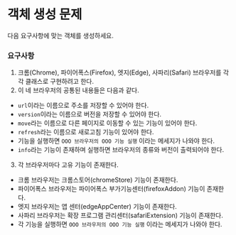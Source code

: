 # 객체 생성 문제

다음 요구사항에 맞는 객체를 생성하세요.

### 요구사항

1. 크롬(Chrome), 파이어폭스(Firefox), 엣지(Edge), 사파리(Safari) 브라우저를 각각 클래스로 구현하려고 한다.
2. 이 네 브라우저의 공통된 내용들은 다음과 같다.
  - `url`이라는 이름으로 주소를 저장할 수 있어야 한다.
  - `version`이라는 이름으로 버전을 저장할 수 있어야 한다.
  - `move`라는 이름으로 다른 페이지로 이동할 수 있는 기능이 있어야 한다.
  - `refresh`라는 이름으로 새로고침 기능이 있어야 한다.
  - 기능을 실행하면 `OOO 브라우저의 OOO 기능 실행` 이라는 메세지가 나와야 한다.
  - `info`라는 기능이 존재하며 실행하면 브라우저의 종류와 버전이 출력되어야 한다.
3. 각 브라우저마다 고유 기능이 존재한다.
  - 크롬 브라우저는 크롬스토어(chromeStore) 기능이 존재한다.
  - 파이어폭스 브라우저는 파이어폭스 부가기능센터(firefoxAddon) 기능이 존재한다.
  - 엣지 브라우저는 앱 센터(edgeAppCenter) 기능이 존재한다.
  - 사파리 브라우저는 확장 프로그램 관리센터(safariExtension) 기능이 존재한다.
  - 각 기능을 실행하면 `OOO 브라우저의 OOO 기능 실행` 이라는 메세지가 나와야 한다.